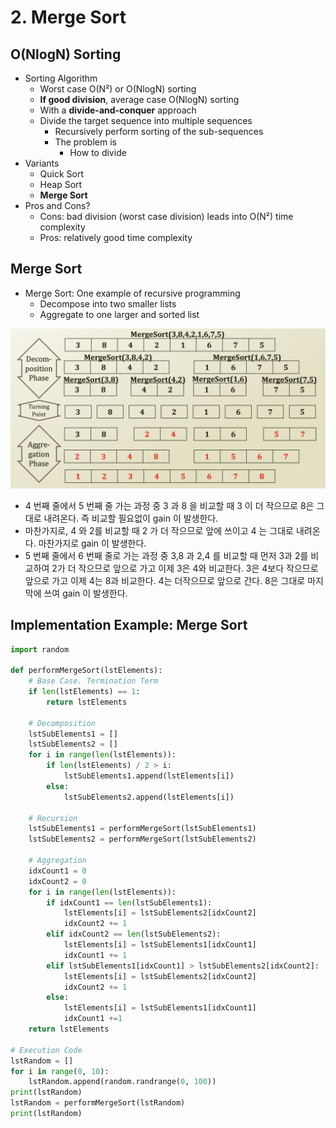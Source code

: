# 2. Merge Sort

## O\(NlogN\) Sorting

* Sorting Algorithm
  * Worst case O\(N²\) or O\(NlogN\) sorting
  * **If good division**, average case O\(NlogN\) sorting
  * With a **divide-and-conquer** approach
  * Divide the target sequence into multiple sequences
    * Recursively perform sorting of the sub-sequences
    * The problem is 
      * How to divide
* Variants
  * Quick Sort
  * Heap Sort
  * **Merge Sort**
* Pros and Cons?
  * Cons: bad division \(worst case division\) leads into O\(N²\) time complexity
  * Pros: relatively good time complexity

## Merge Sort

* Merge Sort: One example of recursive programming
  * Decompose into two smaller lists
  * Aggregate to one larger and sorted list

![](.gitbook/assets/2019-12-26-5.16.40.png)

* 4 번째 줄에서 5 번째 줄 가는 과정 중 3 과 8 을 비교할 때 3 이 더 작으므로 8은 그대로 내려온다. 즉 비교할 필요없이 gain 이 발생한다.
* 마찬가지로, 4 와 2를 비교할 때 2 가 더 작으므로 앞에 쓰이고 4 는 그대로 내려온다. 마찬가지로 gain 이 발생한다.
* 5 번째 줄에서 6 번째 줄로 가는 과정 중 3,8 과 2,4 를 비교할 때 먼저 3과 2를 비교하여 2가 더 작으므로 앞으로 가고 이제 3은 4와 비교한다. 3은 4보다 작으므로 앞으로 가고 이제 4는 8과 비교한다. 4는 더작으므로 앞으로 간다. 8은 그대로 마지막에 쓰여 gain 이 발생한다.

## Implementation Example: Merge Sort

```python
import random

def performMergeSort(lstElements):
    # Base Case. Termination Term
    if len(lstElements) == 1:
        return lstElements
        
    # Decomposition
    lstSubElements1 = []
    lstSubElements2 = []
    for i in range(len(lstElements)):
        if len(lstElements) / 2 > i:
            lstSubElements1.append(lstElements[i])
        else:
            lstSubElements2.append(lstElements[i])
    
    # Recursion
    lstSubElements1 = performMergeSort(lstSubElements1)
    lstSubElements2 = performMergeSort(lstSubElements2)
    
    # Aggregation
    idxCount1 = 0
    idxCount2 = 0
    for i in range(len(lstElements)):
        if idxCount1 == len(lstSubElements1):
            lstElements[i] = lstSubElements2[idxCount2]
            idxCount2 += 1
        elif idxCount2 == len(lstSubElements2):
            lstElements[i] = lstSubElements1[idxCount1]
            idxCount1 += 1
        elif lstSubElements1[idxCount1] > lstSubElements2[idxCount2]:
            lstElements[i] = lstSubElements2[idxCount2]
            idxCount2 += 1
        else:
            lstElements[i] = lstSubElements1[idxCount1]
            idxCount1 +=1
    return lstElements
        
# Execution Code
lstRandom = []
for i in range(0, 10):
    lstRandom.append(random.randrange(0, 100))
print(lstRandom)
lstRandom = performMergeSort(lstRandom)
print(lstRandom)
```




